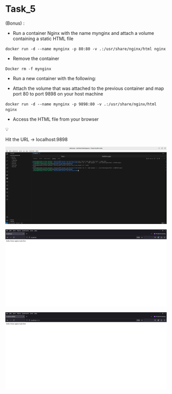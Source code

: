 # Task_5

(Bonus) :  

- Run a container Nginx with the name mynginx and attach a volume containing a static HTML file

`docker run -d --name mynginx -p 80:80 -v .:/usr/share/nginx/html nginx`

- Remove the container

`Docker rm -f mynginx`

- Run a new container with the following:

 - Attach the volume that was attached to the previous container and map port 80 to port 9898 on your host machine

`docker run -d --name mynginx -p 9898:80 -v .:/usr/share/nginx/html nginx`

- Access the HTML file from your browser

<aside>
💡

Hit the URL → localhost:9898

</aside>

![Screenshot of Commands.png](Screenshot_of_Commands.png)

![Nginx Port 80.png](Nginx_Port_80.png)

![Nginx Port 9898.png](Nginx_Port_9898.png)
